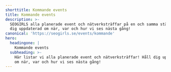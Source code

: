 ```yaml
---
shorttitle: Kommande events
title: Kommande events
description: >-
  SEOGIRLS alla planerade event och nätverksträffar på en och samma ställe. Håll
  dig uppdaterad om när, var och hur vi ses nästa gång!
canonical: 'https://seogirls.se/events/kommande'
hero:
  headingone: |
    Kommande events
  subheading: >-
    Här listar vi alla planerade event och nätverksträffar! Håll dig uppdaterad
    om när, var och hur vi ses nästa gång!
---
```


